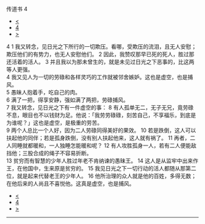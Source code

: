 ﻿





 传道书 4




* [<](bible/ECC03.md)
* [4](bible/ECC.md)
* [>](bible/ECC05.md)



 
4 
1 我又转念，见日光之下所行的一切欺压。看哪，受欺压的流泪，且无人安慰；欺压他们的有势力，也无人安慰他们。 
2 因此，我赞叹那早已死的死人，胜过那还活着的活人。 
3 并且我以为那未曾生的，就是未见过日光之下恶事的，比这两等人更强。  
4 我又见人为一切的劳碌和各样灵巧的工作就被邻舍嫉妒。这也是虚空，也是捕风。  
5 愚昧人抱着手，吃自己的肉。  
6 满了一把，得享安静，强如满了两把，劳碌捕风。  
7 我又转念，见日光之下有一件虚空的事： 
8 有人孤单无二，无子无兄，竟劳碌不息，眼目也不以钱财为足。他说：「我劳劳碌碌，刻苦自己，不享福乐，到底是为谁呢？」这也是虚空，是极重的劳苦。  
9 两个人总比一个人好，因为二人劳碌同得美好的果效。 
10 若是跌倒，这人可以扶起他的同伴；若是孤身跌倒，没有别人扶起他来，这人就有祸了。 
11 再者，二人同睡就都暖和，一人独睡怎能暖和呢？ 
12 有人攻胜孤身一人，若有二人便能敌挡他；三股合成的绳子不容易折断。  
13 贫穷而有智慧的少年人胜过年老不肯纳谏的愚昧王。 
14 这人是从监牢中出来作王，在他国中，生来原是贫穷的。 
15 我见日光之下一切行动的活人都随从那第二位，就是起来代替老王的少年人。 
16 他所治理的众人就是他的百姓，多得无数；在他后来的人尚且不喜悦他。这真是虚空，也是捕风。 
* [<](bible/ECC03.md)
* [4](bible/ECC.md)
* [>](bible/ECC05.md)





---









